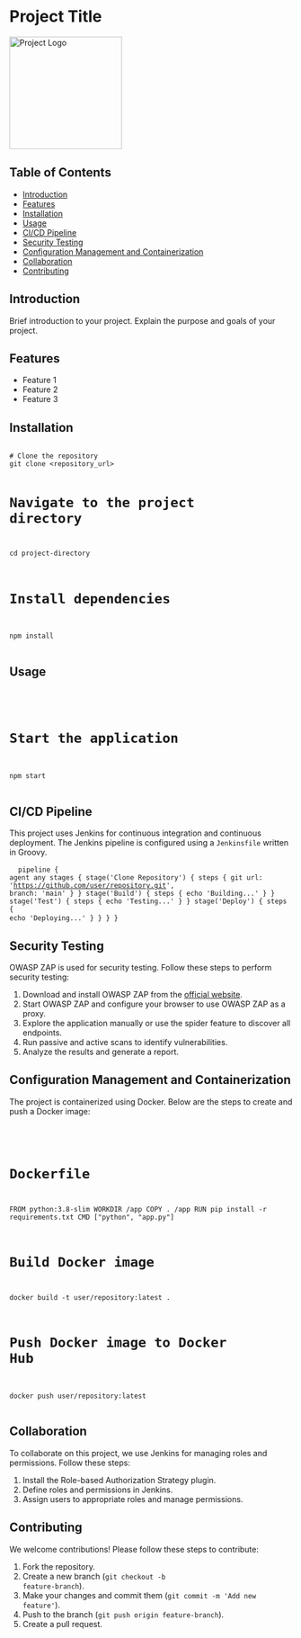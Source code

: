 <h1>Project Title</h1>
    <img src="https://soos.io/wp-content/uploads/2022/10/zap-logo.png" alt="Project Logo" style="width:200px;">
    <h2>Table of Contents</h2>
    <ul>
        <li><a href="#introduction">Introduction</a></li>
        <li><a href="#features">Features</a></li>
        <li><a href="#installation">Installation</a></li>
        <li><a href="#usage">Usage</a></li>
        <li><a href="#cicd-pipeline">CI/CD Pipeline</a></li>
        <li><a href="#security-testing">Security Testing</a></li>
        <li><a href="#configuration-management-and-containerization">Configuration Management and Containerization</a></li>
        <li><a href="#collaboration">Collaboration</a></li>
        <li><a href="#contributing">Contributing</a></li>
    </ul>
    <h2 id="introduction">Introduction</h2>
    <p>Brief introduction to your project. Explain the purpose and goals of your project.</p>
    <h2 id="features">Features</h2>
    <ul>
        <li>Feature 1</li>
        <li>Feature 2</li>
        <li>Feature 3</li>
    </ul>
    <h2 id="installation">Installation</h2>
    <pre>
<code>
# Clone the repository
git clone &lt;repository_url&gt;

# Navigate to the project directory
cd project-directory

# Install dependencies
npm install
</code>
    </pre>
    <h2 id="usage">Usage</h2>
    <pre>
<code>
# Start the application
npm start
</code>
    </pre>
    <h2 id="cicd-pipeline">CI/CD Pipeline</h2>
    <p>This project uses Jenkins for continuous integration and continuous deployment. The Jenkins pipeline is configured using a <code>Jenkinsfile</code> written in Groovy.</p>
    <pre>
<code>
pipeline {
    agent any
    stages {
        stage('Clone Repository') {
            steps {
                git url: 'https://github.com/user/repository.git', branch: 'main'
            }
        }
        stage('Build') {
            steps {
                echo 'Building...'
            }
        }
        stage('Test') {
            steps {
                echo 'Testing...'
            }
        }
        stage('Deploy') {
            steps {
                echo 'Deploying...'
            }
        }
    }
}
</code>
    </pre>
    <h2 id="security-testing">Security Testing</h2>
    <p>OWASP ZAP is used for security testing. Follow these steps to perform security testing:</p>
    <ol>
        <li>Download and install OWASP ZAP from the <a href="https://www.zaproxy.org/download/" target="_blank">official website</a>.</li>
        <li>Start OWASP ZAP and configure your browser to use OWASP ZAP as a proxy.</li>
        <li>Explore the application manually or use the spider feature to discover all endpoints.</li>
        <li>Run passive and active scans to identify vulnerabilities.</li>
        <li>Analyze the results and generate a report.</li>
    </ol>
    <h2 id="configuration-management-and-containerization">Configuration Management and Containerization</h2>
    <p>The project is containerized using Docker. Below are the steps to create and push a Docker image:</p>
    <pre>
<code>
# Dockerfile
FROM python:3.8-slim
WORKDIR /app
COPY . /app
RUN pip install -r requirements.txt
CMD ["python", "app.py"]

# Build Docker image
docker build -t user/repository:latest .

# Push Docker image to Docker Hub
docker push user/repository:latest
</code>
    </pre>
    <h2 id="collaboration">Collaboration</h2>
    <p>To collaborate on this project, we use Jenkins for managing roles and permissions. Follow these steps:</p>
    <ol>
        <li>Install the Role-based Authorization Strategy plugin.</li>
        <li>Define roles and permissions in Jenkins.</li>
        <li>Assign users to appropriate roles and manage permissions.</li>
    </ol>
    <h2 id="contributing">Contributing</h2>
    <p>We welcome contributions! Please follow these steps to contribute:</p>
    <ol>
        <li>Fork the repository.</li>
        <li>Create a new branch (<code>git checkout -b feature-branch</code>).</li>
        <li>Make your changes and commit them (<code>git commit -m 'Add new feature'</code>).</li>
        <li>Push to the branch (<code>git push origin feature-branch</code>).</li>
        <li>Create a pull request.</li>
    </ol>
